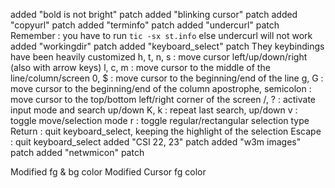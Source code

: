 added "bold is not bright" patch
added "blinking cursor" patch
added "copyurl" patch
added "terminfo" patch
added "undercurl" patch
      Remember : you have to run `tic -sx st.info`
      else undercurl will not work
added "workingdir" patch
added "keyboard_select" patch
      They keybindings have been heavily customized
      h, t, n, s   : move cursor left/up/down/right (also with arrow keys)
      l, c, m      : move cursor to the middle of the line/column/screen
      0, $         : move cursor to the beginning/end of the line
      g, G         : move cursor to the beginning/end of the column
      apostrophe,
      semicolon    : move cursor to the top/bottom left/right corner of the screen
      /, ?         : activate input mode and search up/down
      K, k         : repeat last search, up/down
      v            : toggle move/selection mode
      r            : toggle regular/rectangular selection type
      Return       : quit keyboard_select, keeping the highlight of the selection
      Escape       : quit keyboard_select
added "CSI 22, 23" patch
added "w3m images" patch
added "netwmicon"  patch


Modified fg & bg color
Modified Cursor fg color
